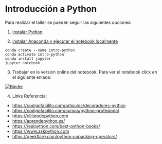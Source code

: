 # Introducción a Python

Para realizar el taller se pueden seguir las siguientes opciones:

1. [Instalar Python](https://www.python.org/downloads/)

2. [Instalar Anaconda y ejecutar el notebook localmente](https://docs.conda.io/projects/conda/en/latest/user-guide/install/)
```
conda create --name intro-python
conda activate intro-python
conda install jupyter
jupyter notebook
```

3. Trabajar en la version online del notebook. Para ver el notebook click en el siguiente enlace:

[![Binder](https://mybinder.org/badge_logo.svg)](https://mybinder.org/v2/gh/carogomezt/IntroduccionPython/master?filepath=Introduccion_Python.ipynb)

4. Links Referencia:
  - https://codigofacilito.com/articulos/decoradores-python
  - https://codigofacilito.com/cursos/python-profesional
  - https://ellibrodepython.com
  - https://aprendepython.es/
  - https://realpython.com/best-python-books/
  - https://www.askpython.com
  - https://geekflare.com/python-unpacking-operators/

